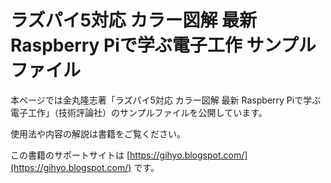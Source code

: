 # ラズパイ5対応 カラー図解 最新 Raspberry Piで学ぶ電子工作 サンプルファイル

本ページでは金丸隆志著「ラズパイ5対応 カラー図解 最新 Raspberry Piで学ぶ電子工作」（技術評論社）のサンプルファイルを公開しています。

使用法や内容の解説は書籍をご覧ください。

この書籍のサポートサイトは [https://gihyo.blogspot.com/](https://gihyo.blogspot.com/) です。
